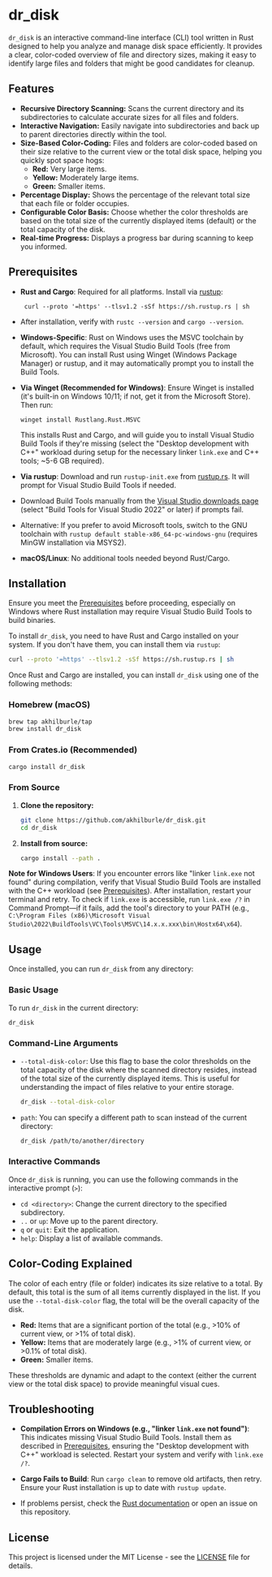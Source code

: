 # dr_disk

`dr_disk` is an interactive command-line interface (CLI) tool written in Rust designed to help you analyze and manage disk space efficiently. It provides a clear, color-coded overview of file and directory sizes, making it easy to identify large files and folders that might be good candidates for cleanup.

## Features

-   **Recursive Directory Scanning:** Scans the current directory and its subdirectories to calculate accurate sizes for all files and folders.
-   **Interactive Navigation:** Easily navigate into subdirectories and back up to parent directories directly within the tool.
-   **Size-Based Color-Coding:** Files and folders are color-coded based on their size relative to the current view or the total disk space, helping you quickly spot space hogs:
    -   **Red:** Very large items.
    -   **Yellow:** Moderately large items.
    -   **Green:** Smaller items.
-   **Percentage Display:** Shows the percentage of the relevant total size that each file or folder occupies.
-   **Configurable Color Basis:** Choose whether the color thresholds are based on the total size of the currently displayed items (default) or the total capacity of the disk.
-   **Real-time Progress:** Displays a progress bar during scanning to keep you informed.

## Prerequisites
- **Rust and Cargo**: Required for all platforms. Install via [rustup](https://rustup.rs/):
  ```
   curl --proto '=https' --tlsv1.2 -sSf https://sh.rustup.rs | sh
  ```
- After installation, verify with `rustc --version` and `cargo --version`.

- **Windows-Specific**: Rust on Windows uses the MSVC toolchain by default, which requires the Visual Studio Build Tools (free from Microsoft). You can install Rust using Winget (Windows Package Manager) or rustup, and it may automatically prompt you to install the Build Tools.
- **Via Winget (Recommended for Windows)**: Ensure Winget is installed (it's built-in on Windows 10/11; if not, get it from the Microsoft Store). Then run:
  ```
  winget install Rustlang.Rust.MSVC
  ```
  This installs Rust and Cargo, and will guide you to install Visual Studio Build Tools if they're missing (select the "Desktop development with C++" workload during setup for the necessary linker `link.exe` and C++ tools; ~5-6 GB required).
- **Via rustup**: Download and run `rustup-init.exe` from [rustup.rs](https://rustup.rs/). It will prompt for Visual Studio Build Tools if needed.
- Download Build Tools manually from the [Visual Studio downloads page](https://visualstudio.microsoft.com/downloads/) (select "Build Tools for Visual Studio 2022" or later) if prompts fail.
- Alternative: If you prefer to avoid Microsoft tools, switch to the GNU toolchain with `rustup default stable-x86_64-pc-windows-gnu` (requires MinGW installation via MSYS2).

- **macOS/Linux**: No additional tools needed beyond Rust/Cargo.



## Installation

Ensure you meet the [Prerequisites](#prerequisites) before proceeding, especially on Windows where Rust installation may require Visual Studio Build Tools to build binaries.


To install `dr_disk`, you need to have Rust and Cargo installed on your system. If you don't have them, you can install them via `rustup`:

```bash
curl --proto '=https' --tlsv1.2 -sSf https://sh.rustup.rs | sh
```

Once Rust and Cargo are installed, you can install `dr_disk` using one of the following methods:

### Homebrew (macOS)

```bash
brew tap akhilburle/tap
brew install dr_disk
```

### From Crates.io (Recommended)

```bash
cargo install dr_disk
```

### From Source

1.  **Clone the repository:**
    ```bash
    git clone https://github.com/akhilburle/dr_disk.git
    cd dr_disk
    ```

2.  **Install from source:**
    ```bash
    cargo install --path .
    ```
   
**Note for Windows Users**: If you encounter errors like "linker `link.exe` not found" during compilation, verify that Visual Studio Build Tools are installed with the C++ workload (see [Prerequisites](#prerequisites)). After installation, restart your terminal and retry. To check if `link.exe` is accessible, run `link.exe /?` in Command Prompt—if it fails, add the tool's directory to your PATH (e.g., `C:\Program Files (x86)\Microsoft Visual Studio\2022\BuildTools\VC\Tools\MSVC\14.x.x.xxx\bin\Hostx64\x64`).


## Usage

Once installed, you can run `dr_disk` from any directory:

### Basic Usage

To run `dr_disk` in the current directory:

```bash
dr_disk
```

### Command-Line Arguments

-   `--total-disk-color`: Use this flag to base the color thresholds on the total capacity of the disk where the scanned directory resides, instead of the total size of the currently displayed items. This is useful for understanding the impact of files relative to your entire storage.

    ```bash
    dr_disk --total-disk-color
    ```

-   `path`: You can specify a different path to scan instead of the current directory:

    ```bash
    dr_disk /path/to/another/directory
    ```

### Interactive Commands

Once `dr_disk` is running, you can use the following commands in the interactive prompt (`>`):

-   `cd <directory>`: Change the current directory to the specified subdirectory.
-   `..` or `up`: Move up to the parent directory.
-   `q` or `quit`: Exit the application.
-   `help`: Display a list of available commands.

## Color-Coding Explained

The color of each entry (file or folder) indicates its size relative to a total. By default, this total is the sum of all items currently displayed in the list. If you use the `--total-disk-color` flag, the total will be the overall capacity of the disk.

-   **Red:** Items that are a significant portion of the total (e.g., >10% of current view, or >1% of total disk).
-   **Yellow:** Items that are moderately large (e.g., >1% of current view, or >0.1% of total disk).
-   **Green:** Smaller items.

These thresholds are dynamic and adapt to the context (either the current view or the total disk space) to provide meaningful visual cues.

## Troubleshooting

- **Compilation Errors on Windows (e.g., "linker `link.exe` not found")**: This indicates missing Visual Studio Build Tools. Install them as described in [Prerequisites](#prerequisites), ensuring the "Desktop development with C++" workload is selected. Restart your system and verify with `link.exe /?`.

- **Cargo Fails to Build**: Run `cargo clean` to remove old artifacts, then retry. Ensure your Rust installation is up to date with `rustup update`.

- If problems persist, check the [Rust documentation](https://doc.rust-lang.org/book/ch01-01-installation.html) or open an issue on this repository.

## License

This project is licensed under the MIT License - see the [LICENSE](LICENSE) file for details.

